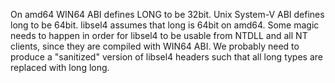 On amd64 WIN64 ABI defines LONG to be 32bit. Unix System-V ABI defines long to be 64bit.
libsel4 assumes that long is 64bit on amd64.
Some magic needs to happen in order for libsel4 to be usable from NTDLL and all NT clients,
since they are compiled with WIN64 ABI.
We probably need to produce a "sanitized" version of libsel4 headers such that all long types
are replaced with long long.
